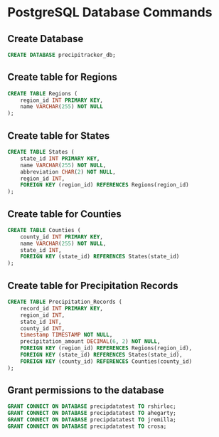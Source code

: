 # PostgreSQL Database Commands

## Create Database

```sql
CREATE DATABASE precipitracker_db;
```

## Create table for Regions

```sql
CREATE TABLE Regions (
    region_id INT PRIMARY KEY,
    name VARCHAR(255) NOT NULL
);
```

## Create table for States

```sql
CREATE TABLE States (
    state_id INT PRIMARY KEY,
    name VARCHAR(255) NOT NULL,
    abbreviation CHAR(2) NOT NULL,
    region_id INT,
    FOREIGN KEY (region_id) REFERENCES Regions(region_id)
);
```

## Create table for Counties

```sql
CREATE TABLE Counties (
    county_id INT PRIMARY KEY,
    name VARCHAR(255) NOT NULL,
    state_id INT,
    FOREIGN KEY (state_id) REFERENCES States(state_id)
);
```

## Create table for Precipitation Records

```sql
CREATE TABLE Precipitation_Records (
    record_id INT PRIMARY KEY,
    region_id INT,
    state_id INT,
    county_id INT,
    timestamp TIMESTAMP NOT NULL,
    precipitation_amount DECIMAL(6, 2) NOT NULL,
    FOREIGN KEY (region_id) REFERENCES Regions(region_id),
    FOREIGN KEY (state_id) REFERENCES States(state_id),
    FOREIGN KEY (county_id) REFERENCES Counties(county_id)
);
```

## Grant permissions to the database
```sql
GRANT CONNECT ON DATABASE precipdatatest TO rshirloc;
GRANT CONNECT ON DATABASE precipdatatest TO ahegarty;
GRANT CONNECT ON DATABASE precipdatatest TO jremilla;
GRANT CONNECT ON DATABASE precipdatatest TO crosa;
```

